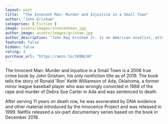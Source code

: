 ```yaml
---
layout: post
title:  "The Innocent Man: Murder and Injustice in a Small Town"
author: "John Grisham"
categories: [ Fiction ]
image: assets/images/innocentman.jpg
author_image: assets/images/grisham.jpg
author_description: "John Ray Grisham Jr. is an American novelist, attorney, politician, and activist, best known for his popular legal thrillers. His books have been translated into 42 languages and published worldwide."
featured: false
hidden: false
rating: 4
purchase_url: "https://amzn.to/2H9NLhH"
---
```

The Innocent Man: Murder and Injustice in a Small Town is a 2006 true crime book by John Grisham, his only nonfiction title as of 2019. The book tells the story of Ronald 'Ron' Keith Williamson of Ada, Oklahoma, a former minor league baseball player who was wrongly convicted in 1988 of the rape and murder of Debra Sue Carter in Ada and was sentenced to death. 

After serving 11 years on death row, he was exonerated by DNA evidence and other material introduced by the Innocence Project and was released in 1999. Netflix released a six-part documentary series based on the book in December 2018.